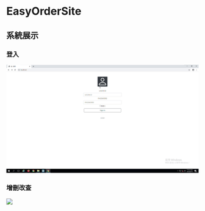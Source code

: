# EasyOrderSite
 
## 系統展示
### 登入
<img src=https://github.com/inorihayuri7240/EasyOrderSite/blob/main/other/system%20display%20video/%E7%99%BB%E5%85%A5.gif/> 

### 增刪改查 
<img src=https://github.com/inorihayuri7240/EasyOrderSite/blob/main/other/system%20display%20video/%E5%A2%9E%E5%88%AA%E6%94%B9%E6%9F%A5.gif/>
